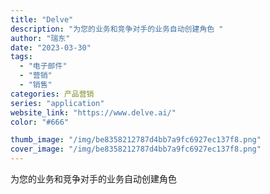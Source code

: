 ```yaml
---
title: "Delve"
description: "为您的业务和竞争对手的业务自动创建角色 "
author: "瑞东"
date: "2023-03-30"
tags:
  - "电子邮件"
  - "营销"
  - "销售"
categories: 产品营销
series: "application"
website_link: "https://www.delve.ai/"
color: "#666"

thumb_image: "/img/be8358212787d4bb7a9fc6927ec137f8.png"
cover_image: "/img/be8358212787d4bb7a9fc6927ec137f8.png"
---
```


为您的业务和竞争对手的业务自动创建角色 